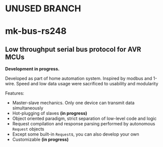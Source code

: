 
# UNUSED BRANCH


# mk-bus-rs248
## Low throughput serial bus protocol for AVR MCUs

__Development in progress.__

Developed as part of home automation system. Inspired by modbus and 1-wire. Speed and low data usage were sacrificed to usability and modularity

Features:
- Master-slave mechanics. Only one device can transmit data simultaneously
- Hot-plugging of slaves __(in progress)__
- Object oriented paradigm, strict separation of low-level code and logic
- Request compilation and response parsing performed by autonomous `Request` objects
- Except some built-in `Request`s, you can also develop your own
- Customizable __(in progress)__

